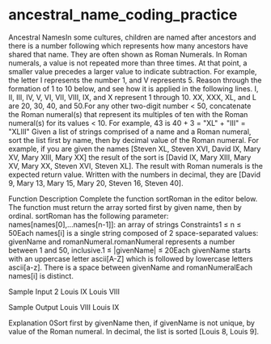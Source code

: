 # ancestral_name_coding_practice

Ancestral NamesIn some cultures, children are named after ancestors and there is a number 
following which represents how many ancestors have shared that name. 
They are often shown as Roman Numerals. 
In Roman numerals, a value is not repeated more than three times. 
At that point, a smaller value precedes a larger value to indicate subtraction. 
For example, the letter I represents the number 1, and V represents 5. Reason through the formation of 1 to 10 below, 
and see how it is applied in the following lines. I, II, III, IV, V, VI, VII, VIII, IX, and X represent 1 through 10.
XX, XXX, XL, and L are 20, 30, 40, and 50.For any other two-digit number < 50, 
concatenate the Roman numeral(s) that represent its multiples of ten with the Roman numeral(s) for its values < 10. 
For example, 43 is 40 + 3 = "XL" + "III" = "XLIII" Given a list of strings comprised of a name and a Roman numeral, 
sort the list first by name, then by decimal value of the Roman numeral. For example, 
if you are given the names [Steven XL, Steven XVI, David IX, Mary XV, Mary XIII, Mary XX] 
the result of the sort is [David IX, Mary XIII, Mary XV, Mary XX, Steven XVI, Steven XL]. 
The result with Roman numerals is the expected return value. Written with the numbers in decimal, 
they are [David 9, Mary 13, Mary 15, Mary 20, Steven 16, Steven 40]. 

Function Description Complete the function sortRoman in the editor below. 
The function must return the array sorted first by given name, then by ordinal. 
sortRoman has the following parameter: names[names[0],...names[n-1]]: 
an array of strings Constraints1 ≤ n ≤ 50Each names[i] is a single string composed of 2 space-separated values: 
givenName and romanNumeral.romanNumeral represents a number between 1 and 50, 
inclusive.1 ≤ |givenName| ≤ 20Each givenName starts with an uppercase letter ascii[A-Z] 
which is followed by lowercase letters ascii[a-z].
There is a space between givenName and romanNumeralEach names[i] is distinct.

Sample Input 
2
Louis IX
Louis VIII 

Sample Output
Louis VIII Louis IX

Explanation 0Sort first by givenName then, 
if givenName is not unique, by value of the Roman numeral. 
In decimal, the list is sorted [Louis 8, Louis 9].
